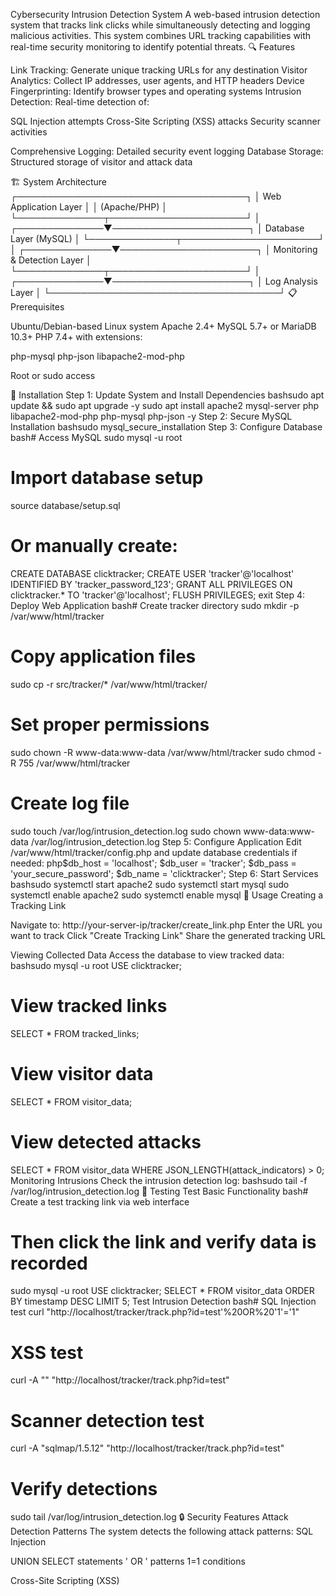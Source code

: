 Cybersecurity Intrusion Detection System
A web-based intrusion detection system that tracks link clicks while simultaneously detecting and logging malicious activities. This system combines URL tracking capabilities with real-time security monitoring to identify potential threats.
🔍 Features

Link Tracking: Generate unique tracking URLs for any destination
Visitor Analytics: Collect IP addresses, user agents, and HTTP headers
Device Fingerprinting: Identify browser types and operating systems
Intrusion Detection: Real-time detection of:

SQL Injection attempts
Cross-Site Scripting (XSS) attacks
Security scanner activities


Comprehensive Logging: Detailed security event logging
Database Storage: Structured storage of visitor and attack data

🏗️ System Architecture
┌─────────────────────────────────────┐
│     Web Application Layer           │
│        (Apache/PHP)                 │
└──────────────┬──────────────────────┘
               │
┌──────────────▼──────────────────────┐
│      Database Layer (MySQL)         │
└──────────────┬──────────────────────┘
               │
┌──────────────▼──────────────────────┐
│   Monitoring & Detection Layer      │
└──────────────┬──────────────────────┘
               │
┌──────────────▼──────────────────────┐
│      Log Analysis Layer             │
└─────────────────────────────────────┘
📋 Prerequisites

Ubuntu/Debian-based Linux system
Apache 2.4+
MySQL 5.7+ or MariaDB 10.3+
PHP 7.4+ with extensions:

php-mysql
php-json
libapache2-mod-php


Root or sudo access

🚀 Installation
Step 1: Update System and Install Dependencies
bashsudo apt update && sudo apt upgrade -y
sudo apt install apache2 mysql-server php libapache2-mod-php php-mysql php-json -y
Step 2: Secure MySQL Installation
bashsudo mysql_secure_installation
Step 3: Configure Database
bash# Access MySQL
sudo mysql -u root

# Import database setup
source database/setup.sql

# Or manually create:
CREATE DATABASE clicktracker;
CREATE USER 'tracker'@'localhost' IDENTIFIED BY 'tracker_password_123';
GRANT ALL PRIVILEGES ON clicktracker.* TO 'tracker'@'localhost';
FLUSH PRIVILEGES;
exit
Step 4: Deploy Web Application
bash# Create tracker directory
sudo mkdir -p /var/www/html/tracker

# Copy application files
sudo cp -r src/tracker/* /var/www/html/tracker/

# Set proper permissions
sudo chown -R www-data:www-data /var/www/html/tracker
sudo chmod -R 755 /var/www/html/tracker

# Create log file
sudo touch /var/log/intrusion_detection.log
sudo chown www-data:www-data /var/log/intrusion_detection.log
Step 5: Configure Application
Edit /var/www/html/tracker/config.php and update database credentials if needed:
php$db_host = 'localhost';
$db_user = 'tracker';
$db_pass = 'your_secure_password';
$db_name = 'clicktracker';
Step 6: Start Services
bashsudo systemctl start apache2
sudo systemctl start mysql
sudo systemctl enable apache2
sudo systemctl enable mysql
📖 Usage
Creating a Tracking Link

Navigate to: http://your-server-ip/tracker/create_link.php
Enter the URL you want to track
Click "Create Tracking Link"
Share the generated tracking URL

Viewing Collected Data
Access the database to view tracked data:
bashsudo mysql -u root
USE clicktracker;

# View tracked links
SELECT * FROM tracked_links;

# View visitor data
SELECT * FROM visitor_data;

# View detected attacks
SELECT * FROM visitor_data WHERE JSON_LENGTH(attack_indicators) > 0;
Monitoring Intrusions
Check the intrusion detection log:
bashsudo tail -f /var/log/intrusion_detection.log
🧪 Testing
Test Basic Functionality
bash# Create a test tracking link via web interface
# Then click the link and verify data is recorded

sudo mysql -u root
USE clicktracker;
SELECT * FROM visitor_data ORDER BY timestamp DESC LIMIT 5;
Test Intrusion Detection
bash# SQL Injection test
curl "http://localhost/tracker/track.php?id=test'%20OR%20'1'='1"

# XSS test
curl -A "<script>alert('xss')</script>" "http://localhost/tracker/track.php?id=test"

# Scanner detection test
curl -A "sqlmap/1.5.12" "http://localhost/tracker/track.php?id=test"

# Verify detections
sudo tail /var/log/intrusion_detection.log
🔒 Security Features
Attack Detection Patterns
The system detects the following attack patterns:
SQL Injection

UNION SELECT statements
' OR ' patterns
1=1 conditions

Cross-Site Scripting (XSS)

<script> tags
javascript: protocols
onload= event handlers

Security Scanners

SQLMap
Nikto
Nessus

Security Best Practices Implemented

✅ Prepared SQL statements (prevents SQL injection)
✅ Input validation and sanitization
✅ Pattern-based threat detection
✅ Comprehensive activity logging
✅ Proper file permissions
✅ Database user privilege restrictions

📊 Database Schema
tracked_links table
ColumnTypeDescriptionidINTPrimary keyunique_idVARCHAR(32)Unique tracking identifieroriginal_urlTEXTDestination URLcreated_atTIMESTAMPCreation timestamp
visitor_data table
ColumnTypeDescriptionidINTPrimary keylink_idINTForeign key to tracked_linksip_addressVARCHAR(45)Visitor IP addressuser_agentTEXTBrowser user agentrefererVARCHAR(512)HTTP referertimestampTIMESTAMPVisit timestamphttp_headersJSONAll HTTP headersdevice_infoJSONDevice informationattack_indicatorsJSONDetected attack types
🛠️ Troubleshooting
Apache not starting
bashsudo systemctl status apache2
sudo journalctl -u apache2 -n 50
Database connection issues
bash# Test MySQL connection
sudo mysql -u tracker -p clicktracker

# Check user permissions
sudo mysql -u root -e "SHOW GRANTS FOR 'tracker'@'localhost';"
Permissions errors
bash# Reset permissions
sudo chown -R www-data:www-data /var/www/html/tracker
sudo chmod -R 755 /var/www/html/tracker
📝 Project Structure
intrusion-detection-system/
├── src/
│   └── tracker/
│       ├── config.php           # Database configuration
│       ├── create_link.php      # Link creation interface
│       └── track.php            # Tracking and detection logic
├── database/
│   └── setup.sql                # Database initialization
├── docs/
│   ├── screenshots/             # Project screenshots
│   └── INSTALLATION.md          # Detailed installation guide
├── tests/
│   └── test_intrusion.sh        # Security testing scripts
├── logs/
│   └── .gitkeep
├── README.md
├── LICENSE
└── .gitignore
🤝 Contributing
Contributions are welcome! Please feel free to submit a Pull Request.
📄 License
This project is licensed under the MIT License - see the LICENSE file for details.
⚠️ Disclaimer
This project is for educational purposes only. Always ensure you have proper authorization before deploying intrusion detection systems in production environments.
👨‍💻 Author
 Name - Ash77
🙏 Acknowledgments

Apache HTTP Server Project
MySQL/MariaDB Community
PHP Community
Security research community

📧 Contact
For questions or feedback, please open an issue on GitHub.

Note: Remember to change default passwords and implement additional security measures before deploying in a production environment.
